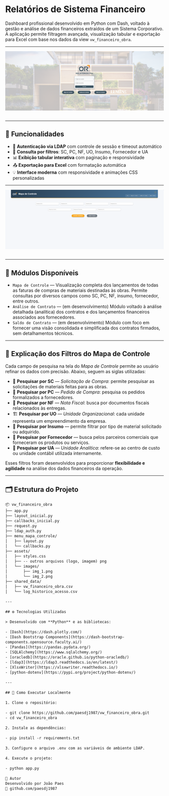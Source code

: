 # Relatórios de Sistema Financeiro

Dashboard profissional desenvolvido em Python com Dash, voltado à gestão e análise de dados financeiros extraídos de um Sistema Corporativo. A aplicação permite filtragem avançada, visualização tabular e exportação para Excel com base nos dados da view `vw_financeiro_obra`.

---

<img src="assets/images/img_1.png" alt="Tela de Login" style="max-width: 100%; margin-bottom: 15px;"/>

---

## 🔧 Funcionalidades

- 🔐 **Autenticação via LDAP** com controle de sessão e timeout automático  
- 📄 **Consulta por filtros**: SC, PC, NF, UO, Insumo, Fornecedor e UA  
- 📊 **Exibição tabular interativa** com paginação e responsividade  
- 📤 **Exportação para Excel** com formatação automática  
- 💡 **Interface moderna** com responsividade e animações CSS personalizadas  

---

<img src="assets/images/img_2.png" alt="Tela do Mapa de Controle" style="max-width: 100%; margin-bottom: 15px;"/>

---

## 🧠 Módulos Disponíveis

- `Mapa de Controle` — Visualização completa dos lançamentos de todas as faturas de compras de materiais destinadas às obras. Permite consultas por diversos campos como SC, PC, NF, insumo, fornecedor, entre outros.
- `Análise de Contrato` — (em desenvolvimento) Módulo voltado à análise detalhada (analítica) dos contratos e dos lançamentos financeiros associados aos fornecedores.
- `Saldo de Contrato` — (em desenvolvimento) Módulo com foco em fornecer uma visão consolidada e simplificada dos contratos firmados, sem detalhamentos técnicos.

---

## 📌 Explicação dos Filtros do Mapa de Controle

Cada campo de pesquisa na tela do *Mapa de Controle* permite ao usuário refinar os dados com precisão. Abaixo, seguem as siglas utilizadas:

- 🔎 **Pesquisar por SC** — *Solicitação de Compra*: permite pesquisar as solicitações de materiais feitas para as obras.
- 🔎 **Pesquisar por PC** — *Pedido de Compra*: pesquisa os pedidos formalizados a fornecedores.
- 🔎 **Pesquisar por NF** — *Nota Fiscal*: busca por documentos fiscais relacionados às entregas.
- 🏗️ **Pesquisar por UO** — *Unidade Organizacional*: cada unidade representa um empreendimento da empresa.
- 🧱 **Pesquisar por Insumo** — permite filtrar por tipo de material solicitado ou adquirido.
- 🧾 **Pesquisar por Fornecedor** — busca pelos parceiros comerciais que forneceram os produtos ou serviços.
- 💼 **Pesquisar por UA** — *Unidade Analítica*: refere-se ao centro de custo ou unidade contábil utilizada internamente.

Esses filtros foram desenvolvidos para proporcionar **flexibilidade e agilidade** na análise dos dados financeiros da operação.

---

## 🗂️ Estrutura do Projeto

```text
📦 vw_financeiro_obra
├── app.py
├── layout_inicial.py
├── callbacks_inicial.py
├── request.py
├── ldap_auth.py
├── menu_mapa_controle/
│   ├── layout.py
│   └── callbacks.py
├── assets/
│   ├── styles.css
│   ├── -- outros arquivos (logo, imagem) png
│   └── images/
│       ├── img_1.png
│       └── img_2.png
├── shared_data/
│   ├── vw_financeiro_obra.csv
│   └── log_historico_acesso.csv

---

## ⚙️ Tecnologias Utilizadas

> Desenvolvido com **Python** e as bibliotecas:

- [Dash](https://dash.plotly.com/)
- [Dash Bootstrap Components](https://dash-bootstrap-components.opensource.faculty.ai/)
- [Pandas](https://pandas.pydata.org/)
- [SQLAlchemy](https://www.sqlalchemy.org/)
- [oracledb](https://oracle.github.io/python-oracledb/)
- [ldap3](https://ldap3.readthedocs.io/en/latest/)
- [XlsxWriter](https://xlsxwriter.readthedocs.io/)
- [python-dotenv](https://pypi.org/project/python-dotenv/)

---

## 🏁 Como Executar Localmente

1. Clone o repositório:

- git clone https://github.com/paesdj1987/vw_financeiro_obra.git
- cd vw_financeiro_obra

2. Instale as dependências:

- pip install -r requirements.txt

3. Configure o arquivo .env com as variáveis de ambiente LDAP.

4. Execute o projeto:

- python app.py

👤 Autor
Desenvolvido por João Paes
🔗 github.com/paesdj1987